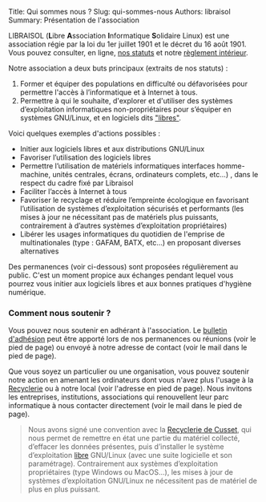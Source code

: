 Title: Qui sommes nous ?
Slug: qui-sommes-nous
Authors: libraisol
Summary: Présentation de l'association

LIBRAISOL (**L**ibre **A**ssociation **I**nformatique **S**olidaire Linux) est une association régie par la loi du 1er juillet 1901 et le décret du 16 août 1901.
Vous pouvez consulter, en ligne, [nos statuts](../doc/statuts-libraisol.pdf) et notre [règlement intérieur](../doc/RI-libraisol.pdf).

Notre association a deux buts principaux (extraits de nos statuts) :

1. Former et équiper des populations en difficulté ou défavorisées pour permettre l'accès à l’informatique et à Internet à tous.
2. Permettre à qui le souhaite, d'explorer et d'utiliser des systèmes d’exploitation informatiques non-propriétaires pour s’équiper en systèmes GNU/Linux, et en logiciels dits ["libres"][libre].

Voici quelques exemples d'actions possibles :

* Initier aux logiciels libres et aux distributions GNU/Linux
* Favoriser l’utilisation des logiciels libres
* Permettre l’utilisation de matériels informatiques interfaces homme-machine, unités centrales, écrans, ordinateurs complets, etc...) , dans le respect du cadre fixé par Libraisol
* Faciliter l’accès à Internet à tous
* Favoriser le recyclage et réduire l’empreinte écologique en favorisant l’utilisation de systèmes d’exploitation sécurisés et performants (les mises à jour ne nécessitant pas de matériels plus puissants, contrairement à d’autres systèmes d’exploitation propriétaires)
* Libérer les usages informatiques du quotidien de l'emprise de multinationales (type : GAFAM, BATX, etc...) en proposant diverses alternatives


Des permanences (voir ci-dessous) sont proposées régulièrement au public.
C'est un moment propice aux échanges pendant lequel vous pourrez vous initier aux logiciels libres et aux bonnes pratiques d'hygiène numérique.

### Comment nous soutenir ?
Vous pouvez nous soutenir en adhérant à l'association.
Le [bulletin d'adhésion](../doc/bulletin-adhesion.pdf) peut être apporté lors de nos permanences ou réunions (voir le pied de page) ou envoyé à notre adresse de contact (voir le mail dans le pied de page).

Que vous soyez un particulier ou une organisation, vous pouvez soutenir notre action en amenant les ordinateurs dont vous n'avez plus l'usage à la [Recyclerie][recyclerie] ou à notre local (voir l'adresse en pied de page).
Nous invitons les entreprises, institutions, associations qui renouvellent leur parc informatique à nous contacter directement (voir le mail dans le pied de page).

> Nous avons signé une convention avec la [Recyclerie de Cusset][recyclerie], qui nous permet de remettre en état une partie du matériel collecté, d’effacer les données présentes, puis d’installer le système d’exploitation [libre] GNU/Linux (avec une suite logicielle et son paramétrage). Contrairement aux systèmes d’exploitation propriétaires (type Windows ou MacOS…), les mises à jour de systèmes d’exploitation GNU/Linux ne nécessitent pas de matériel de plus en plus puissant.

[recyclerie]: https://recycleriesiel.com/
[libre]: logiciel-libre.html